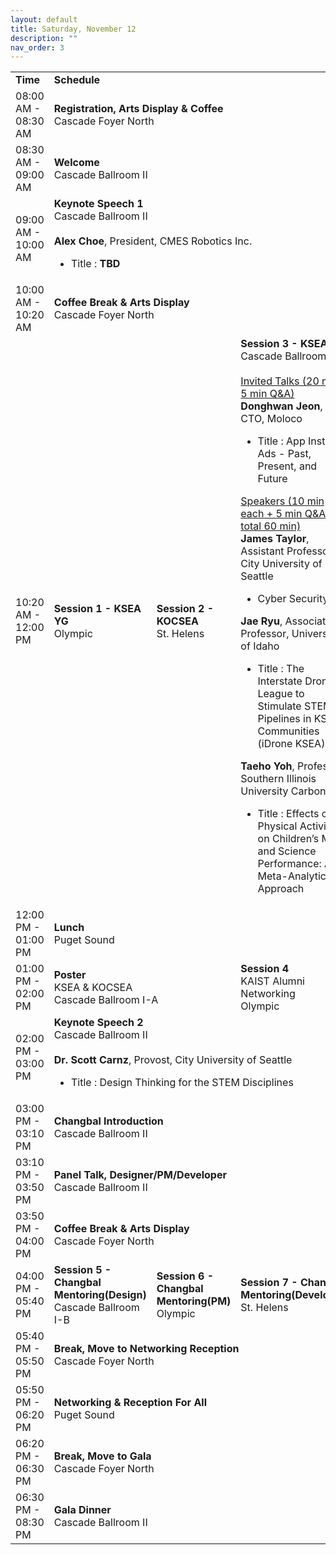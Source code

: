 ```yaml
---
layout: default
title: Saturday, November 12
description: ""
nav_order: 3
---
```


<table>
  <tr>
    <td><b>Time</b></td>
    <td colspan="3"><b>Schedule</b></td>
  </tr>
  <tr>
    <td>08:00 AM - 08:30 AM</td>
    <td colspan="3">
        <b>Registration, Arts Display & Coffee</b>
        <br>
        Cascade Foyer North
    </td>
  </tr>
  <tr>
    <td>08:30 AM - 09:00 AM</td>
    <td colspan="3">
        <b>Welcome</b>
        <br>
        Cascade Ballroom II
    </td>
  </tr>
  <tr>
    <td>09:00 AM - 10:00 AM</td>
    <td colspan="3">
        <b>Keynote Speech 1</b>
        <br>
        Cascade Ballroom II
        <br>
        <br>
        <b>Alex Choe</b>, President, CMES Robotics Inc.
        <ul><li>Title : <b>TBD</b></li></ul>
    </td>
  </tr>
  <tr>
    <td>10:00 AM - 10:20 AM</td>
    <td colspan="3">
        <b>Coffee Break & Arts Display</b>
        <br>
        Cascade Foyer North
    </td>
  </tr>
  <tr>
    <td>10:20 AM - 12:00 PM</td>
    <td>
        <b>Session 1 - KSEA YG</b>
        <br>
        Olympic
    </td>
    <td>
        <b>Session 2 - KOCSEA</b>
        <br>
        St. Helens
    </td>
    <td>
        <b>Session 3 - KSEA</b>
        <br>
        Cascade Ballroom I-B
        <br>
        <br>
        <u>Invited Talks (20 min + 5 min Q&A)</u>
        <br>
        <b>Donghwan Jeon</b>, CTO, Moloco
        <ul><li>Title : App Install Ads - Past, Present, and Future</li></ul>
        <u>Speakers (10 min each + 5 min Q&A = total 60 min)</u>
        <br>
        <b>James Taylor</b>, Assistant Professor, City University of Seattle
        <ul><li>Cyber Security</li></ul>
        <b>Jae Ryu</b>, Associate Professor, University of Idaho
        <ul><li>Title : The Interstate Drone League to Stimulate STEM Pipelines in KSEA Communities (iDrone KSEA)</li></ul>
        <b>Taeho Yoh</b>, Professor, Southern Illinois University Carbondale
        <ul><li>Title : Effects of Physical Activity on Children’s Math and Science Performance: A Meta-Analytic Approach</li></ul>
    </td>
  </tr>
  <tr>
    <td>12:00 PM - 01:00 PM</td>
    <td colspan="3">
        <b>Lunch</b>
        <br>
        Puget Sound
    </td>
  </tr>
  <tr>
    <td>01:00 PM - 02:00 PM</td>
    <td colspan="2">
        <b>Poster</b>
        <br>
        KSEA & KOCSEA
        <br>
        Cascade Ballroom I-A
    </td>
    <td>
        <b>Session 4</b>
        <br>
        KAIST Alumni Networking
        <br>
        Olympic
    </td>
  </tr>
  <tr>
    <td>02:00 PM - 03:00 PM</td>
    <td colspan="3">
        <b>Keynote Speech 2</b>
        <br>
        Cascade Ballroom II
        <br>
        <br>
        <b>Dr. Scott Carnz</b>, Provost, City University of Seattle
        <ul><li>Title : Design Thinking for the STEM Disciplines</li></ul>
    </td>
  </tr>
  <tr>
    <td>03:00 PM - 03:10 PM</td>
    <td colspan="3">
        <b>Changbal Introduction</b>
        <br>
        Cascade Ballroom II
    </td>
  </tr>
  <tr>
    <td>03:10 PM - 03:50 PM</td>
    <td colspan="3">
        <b>Panel Talk, Designer/PM/Developer</b>
        <br>
        Cascade Ballroom II
    </td>
  </tr>
  <tr>
    <td>03:50 PM - 04:00 PM</td>
    <td colspan="3">
        <b>Coffee Break & Arts Display</b>
        <br>
        Cascade Foyer North
    </td>
  </tr>
  <tr>
    <td>04:00 PM - 05:40 PM</td>
    <td>
        <b>Session 5 - Changbal Mentoring(Design)</b>
        <br>
        Cascade Ballroom I-B
    </td>
    <td>
        <b>Session 6 - Changbal Mentoring(PM)</b>
        <br>
        Olympic
    </td>
    <td>
        <b>Session 7 - Changbal Mentoring(Developer)</b>
        <br>
        St. Helens
    </td>
  </tr>
  <tr>
    <td>05:40 PM - 05:50 PM</td>
    <td colspan="3">
        <b>Break, Move to Networking Reception</b>
        <br>
        Cascade Foyer North
    </td>
  </tr>
  <tr>
    <td>05:50 PM - 06:20 PM</td>
    <td colspan="3">
        <b>Networking & Reception For All</b>
        <br>
        Puget Sound
    </td>
  </tr>
  <tr>
    <td>06:20 PM - 06:30 PM</td>
    <td colspan="3">
        <b>Break, Move to Gala</b>
        <br>
        Cascade Foyer North
    </td>
  </tr>
  <tr>
    <td>06:30 PM - 08:30 PM</td>
    <td colspan="3">
        <b>Gala Dinner</b>
        <br>
        Cascade Ballroom II
    </td>
  </tr>
</table>